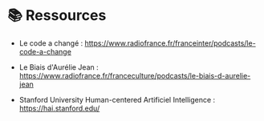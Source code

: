 # 📚 Ressources

- Le code a changé : https://www.radiofrance.fr/franceinter/podcasts/le-code-a-change

- Le Biais d'Aurélie Jean : https://www.radiofrance.fr/franceculture/podcasts/le-biais-d-aurelie-jean

- Stanford University Human-centered Artificiel Intelligence : https://hai.stanford.edu/